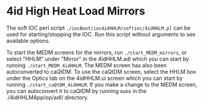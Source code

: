 # 4id High Heat Load Mirrors

The soft IOC perl script `./iocBoot/ioc4idHHLM/softioc/4idHHLM.pl` can be used for starting/stopping the IOC.
Run this script without arguments to see available options.

To start the MEDM screens for the mirrors, run `./start_MEDM_mirrors`, or select "HHLM" under "Mirror"
in the 4idHHLM.adl which you can start by running `./start_MEDM_4idHHLM`. The MEDM screen has also been
autoconverted to caQtDM. To use the caQtDM screen, select the HHLM box under the Optics tab on the
4idHHLM.ui screen which you can start by running `./start_caQtDM_4idHHLM`. If you make a change to the MEDM
screen, you can autoconvert it to caQtDM by running `make` in the ./4idHHLMApp/op/adl/ directory.
